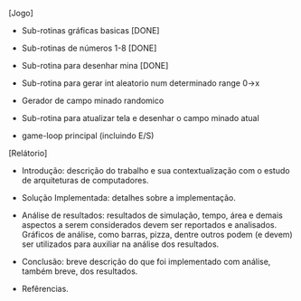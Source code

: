 [Jogo]

- Sub-rotinas gráficas basicas [DONE]

- Sub-rotinas de números 1-8 [DONE]

- Sub-rotina para desenhar mina [DONE]

- Sub-rotina para gerar int aleatorio num determinado range 0->x

- Gerador de campo minado randomico

- Sub-rotina para atualizar tela e desenhar o campo minado atual

- game-loop principal (incluindo E/S)


[Relátorio]

- Introdução: descrição do trabalho e sua contextualização com o estudo de 
arquiteturas de computadores.

- Solução Implementada: detalhes sobre a implementação.

- Análise  de  resultados:  resultados  de  simulação,  tempo,  área  e  demais  aspectos  a 
serem  considerados  devem  ser  reportados  e  analisados.  Gráficos  de  análise,  como 
barras, pizza, dentre outros podem (e devem) ser utilizados para auxiliar na análise 
dos resultados.

- Conclusão: breve descrição do que foi implementado com análise, também breve, 
dos resultados. 

- Refêrencias.
